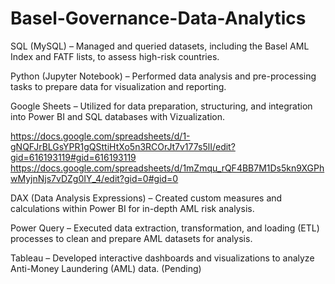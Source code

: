 # Basel-Governance-Data-Analytics

 SQL (MySQL) – Managed and queried datasets, including the Basel AML Index and FATF lists, to assess high-risk countries.
 
Python (Jupyter Notebook) – Performed data analysis and pre-processing tasks to prepare data for visualization and reporting.

 Google Sheets – Utilized for data preparation, structuring, and integration into Power BI and SQL databases with Vizualization. 
 
 https://docs.google.com/spreadsheets/d/1-gNQFJrBLGsYPR1gQSttiHtXo5n3RCOrJt7v177s5lI/edit?gid=616193119#gid=616193119
 https://docs.google.com/spreadsheets/d/1mZmqu_rQF4BB7M1Ds5kn9XGPhwMyjnNjs7vDZg0IY_4/edit?gid=0#gid=0
 
DAX (Data Analysis Expressions) – Created custom measures and calculations within Power BI for in-depth AML risk analysis.

 Power Query – Executed data extraction, transformation, and loading (ETL) processes to clean and prepare AML datasets for analysis.
 
Tableau – Developed interactive dashboards and visualizations to analyze Anti-Money Laundering (AML) data. (Pending)

